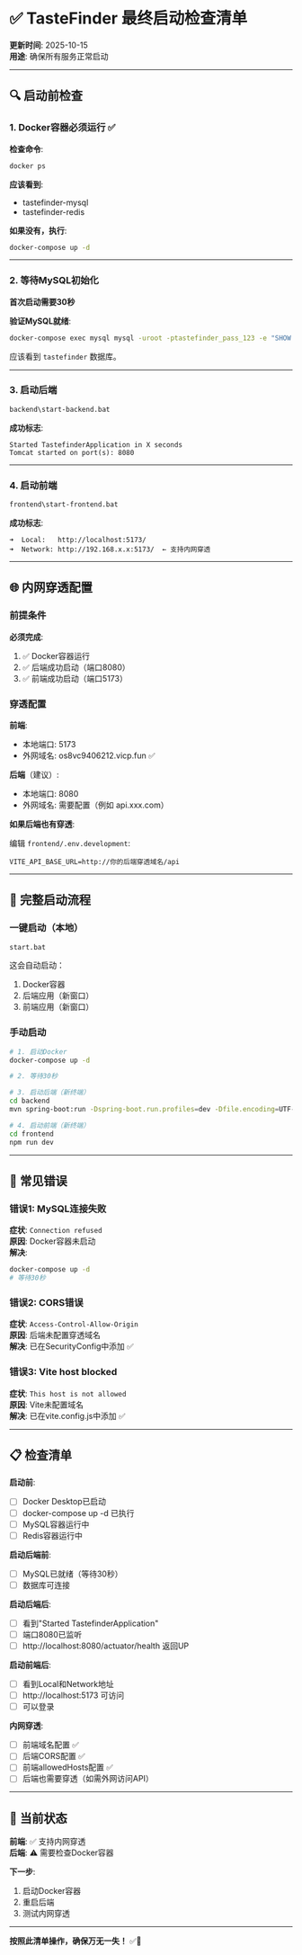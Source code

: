 # ✅ TasteFinder 最终启动检查清单

**更新时间**: 2025-10-15  
**用途**: 确保所有服务正常启动

---

## 🔍 启动前检查

### 1. Docker容器必须运行 ✅

**检查命令**:
```bash
docker ps
```

**应该看到**:
- tastefinder-mysql
- tastefinder-redis

**如果没有，执行**:
```bash
docker-compose up -d
```

---

### 2. 等待MySQL初始化

**首次启动需要30秒**

**验证MySQL就绪**:
```bash
docker-compose exec mysql mysql -uroot -ptastefinder_pass_123 -e "SHOW DATABASES;"
```

应该看到 `tastefinder` 数据库。

---

### 3. 启动后端

```bash
backend\start-backend.bat
```

**成功标志**:
```
Started TastefinderApplication in X seconds
Tomcat started on port(s): 8080
```

---

### 4. 启动前端

```bash
frontend\start-frontend.bat
```

**成功标志**:
```
➜  Local:   http://localhost:5173/
➜  Network: http://192.168.x.x:5173/  ← 支持内网穿透
```

---

## 🌐 内网穿透配置

### 前提条件

**必须完成**:
1. ✅ Docker容器运行
2. ✅ 后端成功启动（端口8080）
3. ✅ 前端成功启动（端口5173）

### 穿透配置

**前端**:
- 本地端口: 5173
- 外网域名: os8vc9406212.vicp.fun ✅

**后端**（建议）:
- 本地端口: 8080
- 外网域名: 需要配置（例如 api.xxx.com）

**如果后端也有穿透**:

编辑 `frontend/.env.development`:
```env
VITE_API_BASE_URL=http://你的后端穿透域名/api
```

---

## 🚀 完整启动流程

### 一键启动（本地）

```bash
start.bat
```

这会自动启动：
1. Docker容器
2. 后端应用（新窗口）
3. 前端应用（新窗口）

### 手动启动

```bash
# 1. 启动Docker
docker-compose up -d

# 2. 等待30秒

# 3. 启动后端（新终端）
cd backend
mvn spring-boot:run -Dspring-boot.run.profiles=dev -Dfile.encoding=UTF-8

# 4. 启动前端（新终端）
cd frontend
npm run dev
```

---

## 🔧 常见错误

### 错误1: MySQL连接失败

**症状**: `Connection refused`  
**原因**: Docker容器未启动  
**解决**: 
```bash
docker-compose up -d
# 等待30秒
```

### 错误2: CORS错误

**症状**: `Access-Control-Allow-Origin`  
**原因**: 后端未配置穿透域名  
**解决**: 已在SecurityConfig中添加 ✅

### 错误3: Vite host blocked

**症状**: `This host is not allowed`  
**原因**: Vite未配置域名  
**解决**: 已在vite.config.js中添加 ✅

---

## 📋 检查清单

**启动前**:
- [ ] Docker Desktop已启动
- [ ] docker-compose up -d 已执行
- [ ] MySQL容器运行中
- [ ] Redis容器运行中

**启动后端前**:
- [ ] MySQL已就绪（等待30秒）
- [ ] 数据库可连接

**启动后端后**:
- [ ] 看到"Started TastefinderApplication"
- [ ] 端口8080已监听
- [ ] http://localhost:8080/actuator/health 返回UP

**启动前端后**:
- [ ] 看到Local和Network地址
- [ ] http://localhost:5173 可访问
- [ ] 可以登录

**内网穿透**:
- [ ] 前端域名配置 ✅
- [ ] 后端CORS配置 ✅
- [ ] 前端allowedHosts配置 ✅
- [ ] 后端也需要穿透（如需外网访问API）

---

## 🎯 当前状态

**前端**: ✅ 支持内网穿透  
**后端**: ⚠️ 需要检查Docker容器

**下一步**: 
1. 启动Docker容器
2. 重启后端
3. 测试内网穿透

---

**按照此清单操作，确保万无一失！** ✅🚀

